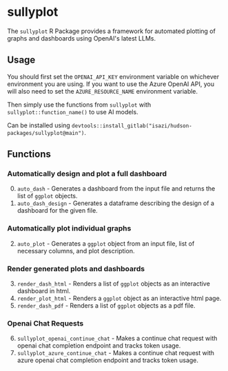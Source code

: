 # sullyplot

The `sullyplot` R Package provides a framework for automated plotting of graphs and dashboards using OpenAI's latest LLMs.

## Usage

You should first set the `OPENAI_API_KEY` environment variable on whichever environment you are using.
If you want to use the Azure OpenAI API, you will also need to set the `AZURE_RESOURCE_NAME` environment variable.

Then simply use the functions from `sullyplot` with `sullyplot::function_name()` to use AI models.

Can be installed using `devtools::install_gitlab("isazi/hudson-packages/sullyplot@main")`.

## Functions

### Automatically design and plot a full dashboard

0. `auto_dash` - Generates a dashboard from the input file and returns the list of `ggplot` objects.
1. `auto_dash_design` - Generates a dataframe describing the design of a dashboard for the given file.

### Automatically plot individual graphs

2. `auto_plot` - Generates a `ggplot` object from an input file, list of necessary columns, and plot description.

### Render generated plots and dashboards
3. `render_dash_html` - Renders a list of `ggplot` objects as an interactive dashboard in html.
4. `render_plot_html` - Renders a `ggplot` object as an interactive html page.
5. `render_dash_pdf` - Renders a list of `ggplot` objects as a pdf file.

### Openai Chat Requests
6. `sullyplot_openai_continue_chat` - Makes a continue chat request with openai chat completion endpoint and tracks token usage.
7. `sullyplot_azure_continue_chat` - Makes a continue chat request with azure openai chat completion endpoint and tracks token usage.